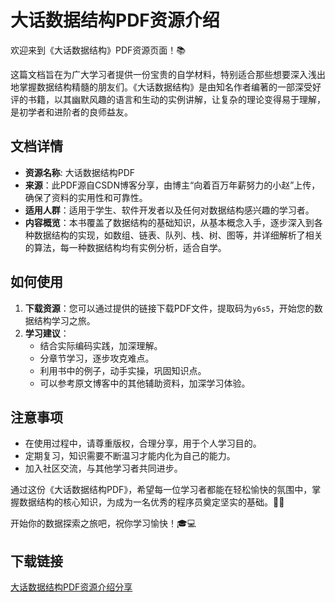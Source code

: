 # 大话数据结构PDF资源介绍

欢迎来到《大话数据结构》PDF资源页面！📚

这篇文档旨在为广大学习者提供一份宝贵的自学材料，特别适合那些想要深入浅出地掌握数据结构精髓的朋友们。《大话数据结构》是由知名作者编著的一部深受好评的书籍，以其幽默风趣的语言和生动的实例讲解，让复杂的理论变得易于理解，是初学者和进阶者的良师益友。

## 文档详情

- **资源名称**: 大话数据结构PDF
- **来源**：此PDF源自CSDN博客分享，由博主“向着百万年薪努力的小赵”上传，确保了资料的实用性和可靠性。
- **适用人群**：适用于学生、软件开发者以及任何对数据结构感兴趣的学习者。
- **内容概览**：本书覆盖了数据结构的基础知识，从基本概念入手，逐步深入到各种数据结构的实现，如数组、链表、队列、栈、树、图等，并详细解析了相关的算法，每一种数据结构均有实例分析，适合自学。

## 如何使用

1. **下载资源**：您可以通过提供的链接下载PDF文件，提取码为`y6s5`，开始您的数据结构学习之旅。
2. **学习建议**：
   - 结合实际编码实践，加深理解。
   - 分章节学习，逐步攻克难点。
   - 利用书中的例子，动手实操，巩固知识点。
   - 可以参考原文博客中的其他辅助资料，加深学习体验。

## 注意事项

- 在使用过程中，请尊重版权，合理分享，用于个人学习目的。
- 定期复习，知识需要不断温习才能内化为自己的能力。
- 加入社区交流，与其他学习者共同进步。

通过这份《大话数据结构PDF》，希望每一位学习者都能在轻松愉快的氛围中，掌握数据结构的核心知识，为成为一名优秀的程序员奠定坚实的基础。🌟🚀

开始你的数据探索之旅吧，祝你学习愉快！🎓💻

## 下载链接

[大话数据结构PDF资源介绍分享](https://pan.quark.cn/s/d96e3c9bad15)